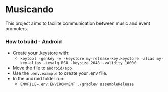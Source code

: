 # Musicando

This project aims to facilite communication between music and event promoters.

### How to build - Android

- Create your .keystore with:
  - `keytool -genkey -v -keystore my-release-key.keystore -alias my-key-alias -keyalg RSA -keysize 2048 -validity 10000`
- Move the file to `android/app`
- Use the `.env.example` to create your .env file.
- In the android folder run:
  - `ENVFILE=.env.ENVIRONMENT ./gradlew assembleRelease`
